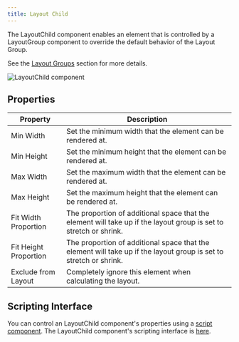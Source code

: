 ```yaml
---
title: Layout Child
---
```


The LayoutChild component enables an element that is controlled by a LayoutGroup component to override the default behavior of the Layout Group.

See the [Layout Groups][0] section for more details.

![LayoutChild component](/images/user-manual/scenes/components/component-layoutchild.png)

## Properties

| Property              | Description |
|-----------------------|-------------|
| Min Width             | Set the minimum width that the element can be rendered at. |
| Min Height            | Set the minimum height that the element can be rendered at. |
| Max Width             | Set the maximum width that the element can be rendered at. |
| Max Height            | Set the maximum height that the element can be rendered at. |
| Fit Width Proportion  | The proportion of additional space that the element will take up if the layout group is set to stretch or shrink. |
| Fit Height Proportion | The proportion of additional space that the element will take up if the layout group is set to stretch or shrink. |
| Exclude from Layout   | Completely ignore this element when calculating the layout. |

## Scripting Interface

You can control an LayoutChild component's properties using a [script component][2]. The LayoutChild component's scripting interface is [here][3].

[0]: /user-manual/user-interface/layout-groups
[2]: /user-manual/scenes/components/script
[3]: https://api.playcanvas.com/classes/Engine.LayoutChildComponent.html
